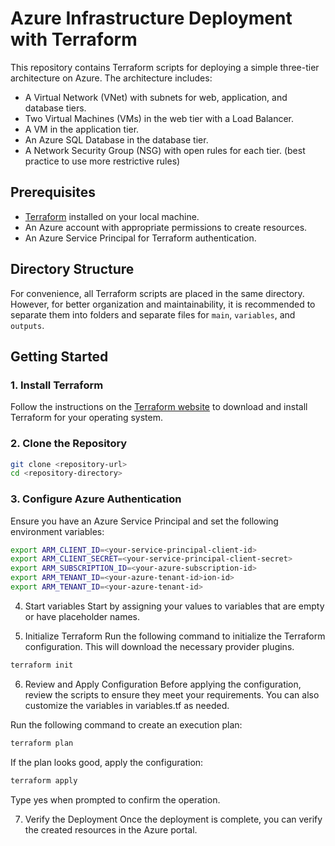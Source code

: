 # Azure Infrastructure Deployment with Terraform

This repository contains Terraform scripts for deploying a simple three-tier architecture on Azure. The architecture includes:

- A Virtual Network (VNet) with subnets for web, application, and database tiers.
- Two Virtual Machines (VMs) in the web tier with a Load Balancer.
- A VM in the application tier.
- An Azure SQL Database in the database tier.
- A Network Security Group (NSG) with open rules for each tier. (best practice to use more restrictive rules)

## Prerequisites

- [Terraform](https://www.terraform.io/downloads.html) installed on your local machine.
- An Azure account with appropriate permissions to create resources.
- An Azure Service Principal for Terraform authentication.

## Directory Structure

For convenience, all Terraform scripts are placed in the same directory. However, for better organization and maintainability, it is recommended to separate them into folders and separate files for `main`, `variables`, and `outputs`.

## Getting Started

### 1. Install Terraform

Follow the instructions on the [Terraform website](https://www.terraform.io/downloads.html) to download and install Terraform for your operating system.

### 2. Clone the Repository

```sh
git clone <repository-url>
cd <repository-directory>
```

### 3. Configure Azure Authentication

Ensure you have an Azure Service Principal and set the following environment variables:

```sh
export ARM_CLIENT_ID=<your-service-principal-client-id>
export ARM_CLIENT_SECRET=<your-service-principal-client-secret>
export ARM_SUBSCRIPTION_ID=<your-azure-subscription-id>
export ARM_TENANT_ID=<your-azure-tenant-id>ion-id>
export ARM_TENANT_ID=<your-azure-tenant-id>
```

4. Start variables
Start by assigning your values to variables that are empty or have placeholder names.


5. Initialize Terraform
Run the following command to initialize the Terraform configuration. This will download the necessary provider plugins.

```sh
terraform init
```

6. Review and Apply Configuration
Before applying the configuration, review the scripts to ensure they meet your requirements. You can also customize the variables in variables.tf as needed.

Run the following command to create an execution plan:

```sh
terraform plan
```

If the plan looks good, apply the configuration:


```sh
terraform apply
```

Type yes when prompted to confirm the operation.

7. Verify the Deployment
Once the deployment is complete, you can verify the created resources in the Azure portal.
